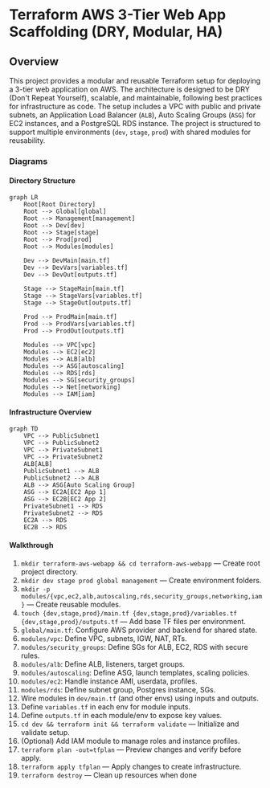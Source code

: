 # Terraform AWS 3-Tier Web App Scaffolding (DRY, Modular, HA)

## Overview

This project provides a modular and reusable Terraform setup for deploying a 3-tier web application on AWS. The architecture is designed to be DRY (Don't Repeat Yourself), scalable, and maintainable, following best practices for infrastructure as code.
The setup includes a VPC with public and private subnets, an Application Load Balancer (`ALB`), Auto Scaling Groups (`ASG`) for EC2 instances, and a PostgreSQL RDS instance. The project is structured to support multiple environments (`dev`, `stage`, `prod`) with shared modules for reusability.

### Diagrams

#### Directory Structure

```mermaid
graph LR
    Root[Root Directory]
    Root --> Global[global]
    Root --> Management[management]
    Root --> Dev[dev]
    Root --> Stage[stage]
    Root --> Prod[prod]
    Root --> Modules[modules]

    Dev --> DevMain[main.tf]
    Dev --> DevVars[variables.tf]
    Dev --> DevOut[outputs.tf]

    Stage --> StageMain[main.tf]
    Stage --> StageVars[variables.tf]
    Stage --> StageOut[outputs.tf]

    Prod --> ProdMain[main.tf]
    Prod --> ProdVars[variables.tf]
    Prod --> ProdOut[outputs.tf]

    Modules --> VPC[vpc]
    Modules --> EC2[ec2]
    Modules --> ALB[alb]
    Modules --> ASG[autoscaling]
    Modules --> RDS[rds]
    Modules --> SG[security_groups]
    Modules --> Net[networking]
    Modules --> IAM[iam]
```

#### Infrastructure Overview

```mermaid
graph TD
    VPC --> PublicSubnet1
    VPC --> PublicSubnet2
    VPC --> PrivateSubnet1
    VPC --> PrivateSubnet2
    ALB[ALB]
    PublicSubnet1 --> ALB
    PublicSubnet2 --> ALB
    ALB --> ASG[Auto Scaling Group]
    ASG --> EC2A[EC2 App 1]
    ASG --> EC2B[EC2 App 2]
    PrivateSubnet1 --> RDS
    PrivateSubnet2 --> RDS
    EC2A --> RDS
    EC2B --> RDS
```

#### Walkthrough

1. `mkdir terraform-aws-webapp && cd terraform-aws-webapp` — Create root project directory.
2. `mkdir dev stage prod global management` — Create environment folders.
3. `mkdir -p modules/{vpc,ec2,alb,autoscaling,rds,security_groups,networking,iam}` — Create reusable modules.
4. `touch {dev,stage,prod}/main.tf {dev,stage,prod}/variables.tf {dev,stage,prod}/outputs.tf` — Add base TF files per environment.
5. `global/main.tf`: Configure AWS provider and backend for shared state.
6. `modules/vpc`: Define VPC, subnets, IGW, NAT, RTs.
7. `modules/security_groups`: Define SGs for ALB, EC2, RDS with secure rules.
8. `modules/alb`: Define ALB, listeners, target groups.
9. `modules/autoscaling`: Define ASG, launch templates, scaling policies.
10. `modules/ec2`: Handle instance AMI, userdata, profiles.
11. `modules/rds`: Define subnet group, Postgres instance, SGs.
12. Wire modules in `dev/main.tf` (and other envs) using inputs and outputs.
13. Define `variables.tf` in each env for module inputs.
14. Define `outputs.tf` in each module/env to expose key values.
15. `cd dev && terraform init && terraform validate` — Initialize and validate setup.
16. (Optional) Add IAM module to manage roles and instance profiles.
17. `terraform plan -out=tfplan` — Preview changes and verify before apply.
18. `terraform apply tfplan` — Apply changes to create infrastructure.
19. `terraform destroy` — Clean up resources when done
